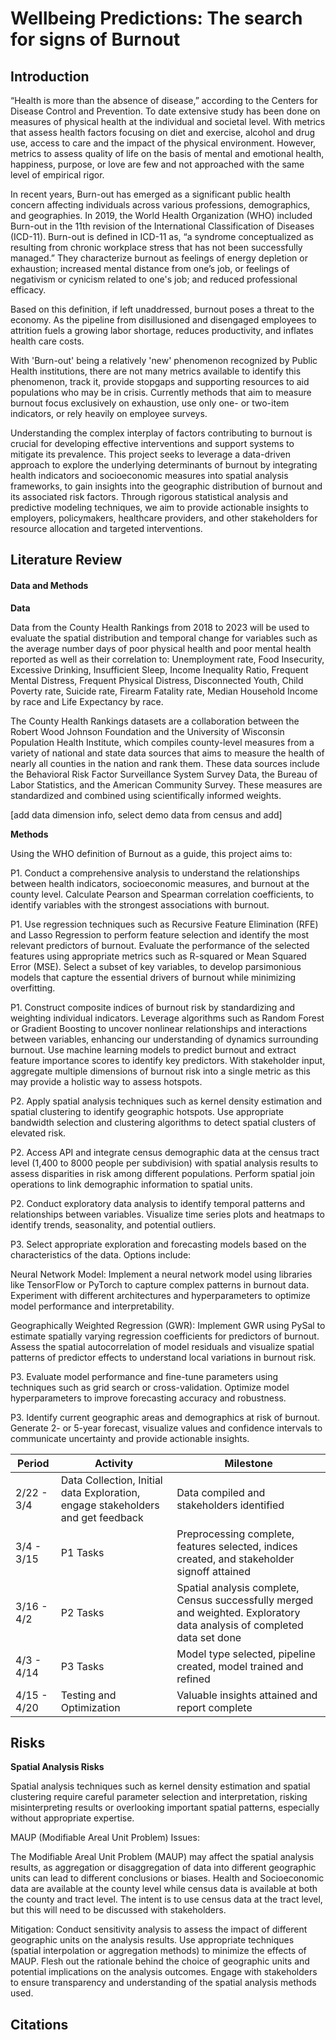 # Wellbeing Predictions: The search for signs of Burnout

## Introduction

“Health is more than the absence of disease,” according to the Centers for Disease Control and Prevention. To date extensive study has been done on measures of physical health at the individual and societal level. With metrics that assess health factors focusing on diet and exercise, alcohol and drug use, access to care and the impact of the physical environment. However, metrics to assess quality of life on the basis of mental and emotional health, happiness, purpose, or love are few and not approached with the same level of empirical rigor. 

In recent years, Burn-out has emerged as a significant public health concern affecting individuals across various professions, demographics, and geographies. In 2019, the World Health Organization (WHO) included Burn-out in the 11th revision of the International Classification of Diseases (ICD-11). Burn-out is defined in ICD-11 as, “a syndrome conceptualized as resulting from chronic workplace stress that has not been successfully managed.” They characterize burnout as feelings of energy depletion or exhaustion; increased mental distance from one’s job, or feelings of negativism or cynicism related to one's job; and reduced professional efficacy.

Based on this definition, if left unaddressed, burnout poses a threat to the economy. As the pipeline from disillusioned and disengaged employees to attrition fuels a growing labor shortage, reduces productivity, and inflates health care costs. 

With 'Burn-out' being a relatively 'new' phenomenon recognized by Public Health institutions, there are not many metrics available to identify this phenomenon, track it, provide stopgaps and supporting resources to aid populations who may be in crisis. Currently methods that aim to measure burnout focus exclusively on exhaustion, use only one- or two-item indicators, or rely heavily on employee surveys. 

Understanding the complex interplay of factors contributing to burnout is crucial for developing effective interventions and support systems to mitigate its prevalence. This project seeks to leverage a data-driven approach to explore the underlying determinants of burnout by integrating health indicators and socioeconomic measures into spatial analysis frameworks, to gain insights into the geographic distribution of burnout and its associated risk factors. Through rigorous statistical analysis and predictive modeling techniques, we aim to provide actionable insights to employers, policymakers, healthcare providers, and other stakeholders for resource allocation and targeted interventions.

## Literature Review



#### Data and Methods

**Data**

Data from the County Health Rankings from 2018 to 2023 will be used to evaluate the spatial distribution and temporal change for variables such as the average number days of poor physical health and poor mental health reported as well as their correlation to: Unemployment rate, Food Insecurity, Excessive Drinking, Insufficient Sleep, Income Inequality Ratio, Frequent Mental Distress, Frequent Physical Distress, Disconnected Youth, Child Poverty rate, Suicide rate, Firearm Fatality rate, Median Household Income by race and Life Expectancy by race. 

The County Health Rankings datasets are a collaboration between the Robert Wood Johnson Foundation and the University of Wisconsin Population Health Institute, which compiles county-level measures from a variety of national and state data sources that aims to measure the health of nearly all counties in the nation and rank them. These data sources include the Behavioral Risk Factor Surveillance System Survey Data, the Bureau of Labor Statistics, and the American Community Survey. These measures are standardized and combined using scientifically informed weights.

[add data dimension info, select demo data from census and add]

**Methods**

Using the WHO definition of Burnout as a guide, this project aims to: 

P1. Conduct a comprehensive analysis to understand the relationships between health indicators, socioeconomic measures, and burnout at the county level. Calculate Pearson and Spearman correlation coefficients, to identify variables with the strongest associations with burnout.

P1. Use regression techniques such as Recursive Feature Elimination (RFE) and Lasso Regression to perform feature selection and identify the most relevant predictors of burnout. Evaluate the performance of the selected features using appropriate metrics such as R-squared or Mean Squared Error (MSE). Select a subset of key variables, to develop parsimonious models that capture the essential drivers of burnout while minimizing overfitting.

P1. Construct composite indices of burnout risk by standardizing and weighting individual indicators. Leverage algorithms such as Random Forest or Gradient Boosting to uncover nonlinear relationships and interactions between variables, enhancing our understanding of dynamics surrounding burnout. Use machine learning models to predict burnout and extract feature importance scores to identify key predictors. With stakeholder input, aggregate multiple dimensions of burnout risk into a single metric as this may provide a holistic way to assess hotspots. 

P2. Apply spatial analysis techniques such as kernel density estimation and spatial clustering to identify geographic hotspots. Use appropriate bandwidth selection and clustering algorithms to detect spatial clusters of elevated risk. 

P2. Access API and integrate census demographic data at the census tract level (1,400 to 8000 people per subdivision)  with spatial analysis results to assess disparities in risk among different populations. Perform spatial join operations to link demographic information to spatial units.

P2. Conduct exploratory data analysis to identify temporal patterns and relationships between variables. Visualize time series plots and heatmaps to identify trends, seasonality, and potential outliers.

P3. Select appropriate exploration and forecasting models based on the characteristics of the data. Options include: 

  Neural Network Model: Implement a neural network model using libraries like TensorFlow or PyTorch to capture complex patterns in burnout data. Experiment with different architectures and hyperparameters to optimize model performance and interpretability.

  Geographically Weighted Regression (GWR): Implement GWR using PySal to estimate spatially varying regression coefficients for predictors of burnout. Assess the spatial autocorrelation of model residuals and visualize spatial patterns of predictor effects to understand local variations in burnout risk.

P3. Evaluate model performance and fine-tune parameters using techniques such as grid search or cross-validation. Optimize model hyperparameters to improve forecasting accuracy and robustness.

P3. Identify current geographic areas and demographics at risk of burnout. Generate 2- or 5-year forecast, visualize values and confidence intervals to communicate uncertainty and provide actionable insights.


| Period         | Activity                                                      | Milestone                                               |
|----------------|---------------------------------------------------------------|---------------------------------------------------------|
| 2/22 - 3/4     | Data Collection, Initial data Exploration, engage stakeholders and get feedback | Data compiled and stakeholders identified               |
| 3/4 - 3/15     | P1 Tasks                                                      | Preprocessing complete, features selected, indices created, and stakeholder signoff attained |
| 3/16 - 4/2     | P2 Tasks                                                      | Spatial analysis complete, Census successfully merged and weighted. Exploratory data analysis of completed data set done |
| 4/3 - 4/14     | P3 Tasks                                                      | Model type selected, pipeline created, model trained and refined |
| 4/15 - 4/20    | Testing and Optimization                                      | Valuable insights attained and report complete          |


## Risks 

**Spatial Analysis Risks**

Spatial analysis techniques such as kernel density estimation and spatial clustering require careful parameter selection and interpretation, risking misinterpreting results or overlooking important spatial patterns, especially without appropriate expertise.

MAUP (Modifiable Areal Unit Problem) Issues:

The Modifiable Areal Unit Problem (MAUP) may affect the spatial analysis results, as aggregation or disaggregation of data into different geographic units can lead to different conclusions or biases. Health and Socioeconomic data are available at the county level while census data is available at both the county and tract level. The intent is to use census data at the tract level, but this will need to be discussed with stakeholders. 

Mitigation: Conduct sensitivity analysis to assess the impact of different geographic units on the analysis results. Use appropriate techniques (spatial interpolation or aggregation methods) to minimize the effects of MAUP. Flesh out the rationale behind the choice of geographic units and potential implications on the analysis outcomes. Engage with stakeholders to ensure transparency and understanding of the spatial analysis methods used.

## Citations

